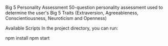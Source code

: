 Big 5 Personality Assessment
50-question personality assessment used to determine the user's Big 5 Traits (Extraversion, Agreeableness, Conscientiousness, Neuroticism and Openness)

Available Scripts
In the project directory, you can run:

npm install
npm start
